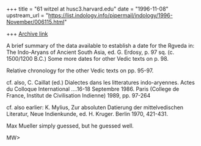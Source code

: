 +++
title = "61 witzel at husc3.harvard.edu"
date = "1996-11-08"
upstream_url = "https://list.indology.info/pipermail/indology/1996-November/006115.html"

+++
[Archive link](https://list.indology.info/pipermail/indology/1996-November/006115.html)


A brief summary of the data available to establish a date for the Rgveda in:
The Indo-Aryans of Ancient South Asia, ed. G. Erdosy, p. 97 sq. (c. 
1500/1200 B.C.)
Some more dates for other Vedic texts on p. 98.

Relative chronology for the other Vedic texts on pp. 95-97.

cf. also, C. Caillat (ed.) Dialectes dans les litteratures indo-aryennes. 
Actes du Colloque International ....16-18 Septembre 1986. Paris (College
de France, Institut de Civilisation Indienne) 1989, pp. 97-264

cf. also earlier: K. Mylius, Zur absoluten Datierung der mittelvedischen  
Literatur, Neue Indienkunde, ed. H. Kruger. Berlin  1970,  421-431.


Max Mueller simply guessed, but he guessed well.


MW>




